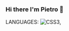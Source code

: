 ### Hi there I'm Pietro 👋

LANGUAGES:
![CSS3](https://img.shields.io/badge/css3-%231572B6.svg?style=for-the-badge&logo=css3&logoColor=white),

<!--
**pietroscandola/pietroscandola** is a ✨ _special_ ✨ repository because its `README.md` (this file) appears on your GitHub profile.

Here are some ideas to get you started:

- 🔭 I’m currently working on ...
- 🌱 I’m currently learning ...
- 👯 I’m looking to collaborate on ...
- 🤔 I’m looking for help with ...
- 💬 Ask me about ...
- 📫 How to reach me: ...
- 😄 Pronouns: ...
- ⚡ Fun fact: ...
-->
